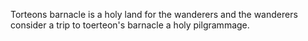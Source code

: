 Torteons barnacle is a holy land for the wanderers and the wanderers consider a trip to toerteon's barnacle a holy pilgrammage.